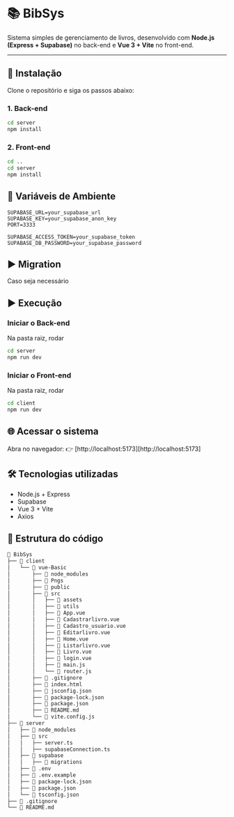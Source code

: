 # 📚 BibSys

Sistema simples de gerenciamento de livros, desenvolvido com **Node.js (Express + Supabase)** no back-end e **Vue 3 + Vite** no front-end.

---

## 🚀 Instalação

Clone o repositório e siga os passos abaixo:

### 1. Back-end

```bash
cd server
npm install
```

### 2. Front-end

```bash
cd ..
cd server
npm install
```

## 🔑 Variáveis de Ambiente

```env
SUPABASE_URL=your_supabase_url
SUPABASE_KEY=your_supabase_anon_key
PORT=3333

SUPABASE_ACCESS_TOKEN=your_supabase_token
SUPABASE_DB_PASSWORD=your_supabase_password
```

## ▶️ Migration

Caso seja necessário

## ▶️ Execução

### Iniciar o Back-end

Na pasta raiz, rodar

```bash
cd server
npm run dev
```

### Iniciar o Front-end

Na pasta raiz, rodar

```bash
cd client
npm run dev
```

## 🌐 Acessar o sistema

Abra no navegador:
👉 [http://localhost:5173][http://localhost:5173]

## 🛠️ Tecnologias utilizadas

- Node.js + Express
- Supabase
- Vue 3 + Vite
- Axios

## 📂 Estrutura do código

```bash
📂 BibSys
├── 📂 client
│   └── 📂 vue-Basic
│       ├── 📂 node_modules
│       ├── 📂 Pngs
│       ├── 📂 public
│       ├── 📂 src
│       │   ├── 📂 assets
│       │   ├── 📂 utils
│       │   ├── 📄 App.vue
│       │   ├── 📄 Cadastrarlivro.vue
│       │   ├── 📄 Cadastro_usuario.vue
│       │   ├── 📄 Editarlivro.vue
│       │   ├── 📄 Home.vue
│       │   ├── 📄 Listarlivro.vue
│       │   ├── 📄 Livro.vue
│       │   ├── 📄 login.vue
│       │   ├── 📄 main.js
│       │   └── 📄 router.js
│       ├── 📄 .gitignore
│       ├── 📄 index.html
│       ├── 📄 jsconfig.json
│       ├── 📄 package-lock.json
│       ├── 📄 package.json
│       ├── 📄 README.md
│       └── 📄 vite.config.js
├── 📂 server
│   ├── 📂 node_modules
│   ├── 📂 src
│   │   ├── server.ts
│   │   ├── supabaseConnection.ts
│   ├── 📂 supabase
│   │   ├── 📂 migrations
│   ├── 🔑 .env
│   ├── 🔑 .env.example
│   ├── 📄 package-lock.json
│   ├── 📄 package.json
│   └── 📄 tsconfig.json
├── 📄 .gitignore
└── 📄 README.md

```
